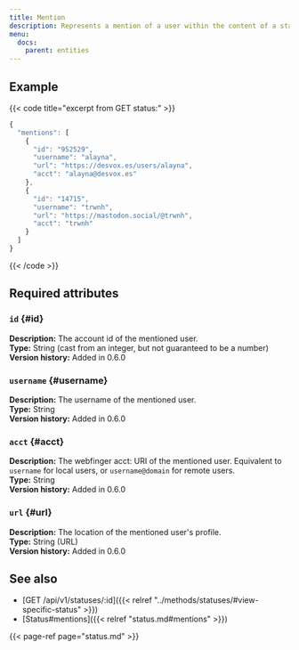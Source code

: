 ```yaml
---
title: Mention
description: Represents a mention of a user within the content of a status.
menu:
  docs:
    parent: entities
---
```


## Example

{{< code title="excerpt from GET status:" >}}
```javascript
{
  "mentions": [
    {
      "id": "952529",
      "username": "alayna",
      "url": "https://desvox.es/users/alayna",
      "acct": "alayna@desvox.es"
    },
    {
      "id": "14715",
      "username": "trwnh",
      "url": "https://mastodon.social/@trwnh",
      "acct": "trwnh"
    }
  ]
}
```
{{< /code >}}

## Required attributes

### `id` {#id}

**Description:** The account id of the mentioned user.\
**Type:** String \(cast from an integer, but not guaranteed to be a number\)\
**Version history:** Added in 0.6.0

### `username` {#username}

**Description:** The username of the mentioned user.\
**Type:** String\
**Version history:** Added in 0.6.0

### `acct` {#acct}

**Description:** The webfinger acct: URI of the mentioned user. Equivalent to `username` for local users, or `username@domain` for remote users.\
**Type:** String\
**Version history:** Added in 0.6.0

### `url` {#url}

**Description:** The location of the mentioned user's profile.\
**Type:** String \(URL\)\
**Version history:** Added in 0.6.0

## See also

* [GET /api/v1/statuses/:id]({{< relref "../methods/statuses/#view-specific-status" >}})
* [Status\#mentions]({{< relref "status.md#mentions" >}})

{{< page-ref page="status.md" >}}



